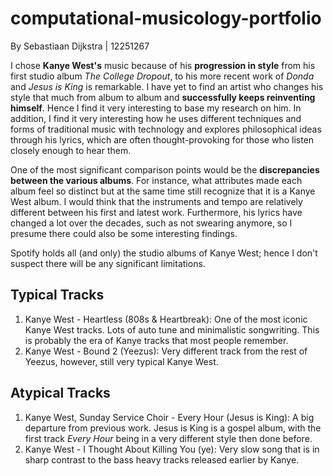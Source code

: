 # computational-musicology-portfolio
By Sebastiaan Dijkstra | 12251267

I chose **Kanye West's** music because of his **progression in style** from his first studio album _The College Dropout_, to his more recent work of _Donda_ and _Jesus is King_ is remarkable. I have yet to find an artist who changes his style that much from album to album and **successfully keeps reinventing himself**. Hence I find it very interesting to base my research on him. In addition, I find it very interesting how he uses different techniques and forms of traditional music with technology and explores philosophical ideas through his lyrics, which are often thought-provoking for those who listen closely enough to hear them.

One of the most significant comparison points would be the **discrepancies between the various albums**. For instance, what attributes made each album feel so distinct but at the same time still recognize that it is a Kanye West album. I would think that the instruments and tempo are relatively different between his first and latest work. Furthermore, his lyrics have changed a lot over the decades, such as not swearing anymore, so I presume there could also be some interesting findings. 

Spotify holds all (and only) the studio albums of Kanye West; hence I don't suspect there will be any significant limitations.

## Typical Tracks
1. Kanye West - Heartless (808s & Heartbreak): One of the most iconic Kanye West tracks. Lots of auto tune and minimalistic songwriting. This is probably the era of Kanye tracks that most people remember.
2. Kanye West - Bound 2 (Yeezus): Very different track from the rest of Yeezus, however, still very typical Kanye West. 
  

## Atypical Tracks
1. Kanye West, Sunday Service Choir - Every Hour (Jesus is King): A big departure from previous work. Jesus is King is a gospel album, with the first track _Every Hour_ being in a very different style then done before.
2. Kanye West - I Thought About Killing You (ye): Very slow song that is in sharp contrast to the bass heavy tracks released earlier by Kanye.
